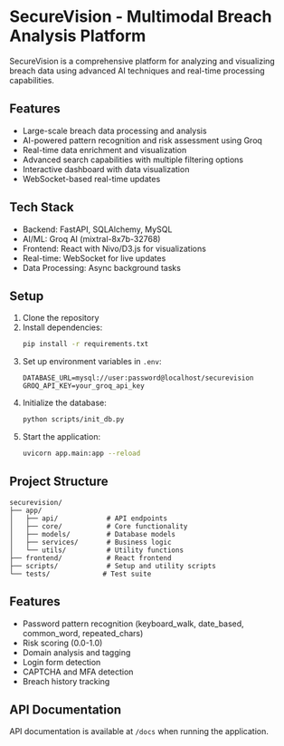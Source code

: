 # SecureVision - Multimodal Breach Analysis Platform

SecureVision is a comprehensive platform for analyzing and visualizing breach data using advanced AI techniques and real-time processing capabilities.

## Features

- Large-scale breach data processing and analysis
- AI-powered pattern recognition and risk assessment using Groq
- Real-time data enrichment and visualization
- Advanced search capabilities with multiple filtering options
- Interactive dashboard with data visualization
- WebSocket-based real-time updates

## Tech Stack

- Backend: FastAPI, SQLAlchemy, MySQL
- AI/ML: Groq AI (mixtral-8x7b-32768)
- Frontend: React with Nivo/D3.js for visualizations
- Real-time: WebSocket for live updates
- Data Processing: Async background tasks

## Setup

1. Clone the repository
2. Install dependencies:
   ```bash
   pip install -r requirements.txt
   ```
3. Set up environment variables in `.env`:
   ```
   DATABASE_URL=mysql://user:password@localhost/securevision
   GROQ_API_KEY=your_groq_api_key
   ```
4. Initialize the database:
   ```bash
   python scripts/init_db.py
   ```
5. Start the application:
   ```bash
   uvicorn app.main:app --reload
   ```

## Project Structure

```
securevision/
├── app/
│   ├── api/            # API endpoints
│   ├── core/           # Core functionality
│   ├── models/         # Database models
│   ├── services/       # Business logic
│   └── utils/          # Utility functions
├── frontend/           # React frontend
├── scripts/            # Setup and utility scripts
└── tests/             # Test suite
```

## Features

- Password pattern recognition (keyboard_walk, date_based, common_word, repeated_chars)
- Risk scoring (0.0-1.0)
- Domain analysis and tagging
- Login form detection
- CAPTCHA and MFA detection
- Breach history tracking

## API Documentation

API documentation is available at `/docs` when running the application.
